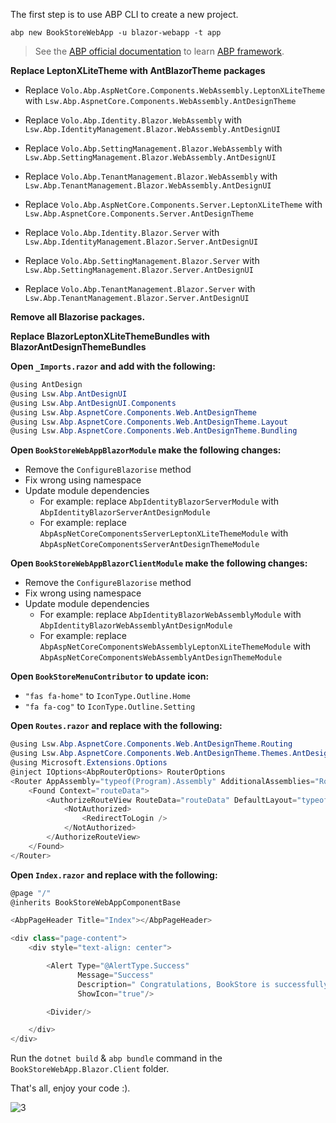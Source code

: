 
The first step is to use ABP CLI to create a new project.

`abp new BookStoreWebApp -u blazor-webapp -t app`

> See the [ABP official documentation](https://docs.abp.io) to learn [ABP framework](https://github.com/abpframework/abp).

**Replace LeptonXLiteTheme with AntBlazorTheme packages**

* Replace `Volo.Abp.AspNetCore.Components.WebAssembly.LeptonXLiteTheme` with `Lsw.Abp.AspnetCore.Components.WebAssembly.AntDesignTheme`
* Replace `Volo.Abp.Identity.Blazor.WebAssembly` with `Lsw.Abp.IdentityManagement.Blazor.WebAssembly.AntDesignUI`
* Replace `Volo.Abp.SettingManagement.Blazor.WebAssembly` with `Lsw.Abp.SettingManagement.Blazor.WebAssembly.AntDesignUI`
* Replace `Volo.Abp.TenantManagement.Blazor.WebAssembly` with `Lsw.Abp.TenantManagement.Blazor.WebAssembly.AntDesignUI`


* Replace `Volo.Abp.AspNetCore.Components.Server.LeptonXLiteTheme` with `Lsw.Abp.AspnetCore.Components.Server.AntDesignTheme`
* Replace `Volo.Abp.Identity.Blazor.Server` with `Lsw.Abp.IdentityManagement.Blazor.Server.AntDesignUI`
* Replace `Volo.Abp.SettingManagement.Blazor.Server` with `Lsw.Abp.SettingManagement.Blazor.Server.AntDesignUI`
* Replace `Volo.Abp.TenantManagement.Blazor.Server` with `Lsw.Abp.TenantManagement.Blazor.Server.AntDesignUI`

**Remove all Blazorise packages.**

**Replace BlazorLeptonXLiteThemeBundles with BlazorAntDesignThemeBundles**

**Open `_Imports.razor` and add with the following:**

```csharp
@using AntDesign
@using Lsw.Abp.AntDesignUI
@using Lsw.Abp.AntDesignUI.Components
@using Lsw.Abp.AspnetCore.Components.Web.AntDesignTheme
@using Lsw.Abp.AspnetCore.Components.Web.AntDesignTheme.Layout
@using Lsw.Abp.AspnetCore.Components.Web.AntDesignTheme.Bundling
```

**Open `BookStoreWebAppBlazorModule` make the following changes:**

* Remove the `ConfigureBlazorise` method
* Fix wrong using namespace
* Update module dependencies
    * For example: replace `AbpIdentityBlazorServerModule` with `AbpIdentityBlazorServerAntDesignModule`
    * For example: replace `AbpAspNetCoreComponentsServerLeptonXLiteThemeModule` with `AbpAspNetCoreComponentsServerAntDesignThemeModule`

**Open `BookStoreWebAppBlazorClientModule` make the following changes:**

* Remove the `ConfigureBlazorise` method
* Fix wrong using namespace
* Update module dependencies
    * For example: replace `AbpIdentityBlazorWebAssemblyModule` with `AbpIdentityBlazorWebAssemblyAntDesignModule`
    * For example: replace `AbpAspNetCoreComponentsWebAssemblyLeptonXLiteThemeModule` with `AbpAspNetCoreComponentsWebAssemblyAntDesignThemeModule`

**Open `BookStoreMenuContributor` to update icon:**

* `"fas fa-home"` to `IconType.Outline.Home`
* `"fa fa-cog"` to `IconType.Outline.Setting`

**Open `Routes.razor` and replace with the following:**

```csharp
@using Lsw.Abp.AspnetCore.Components.Web.AntDesignTheme.Routing
@using Lsw.Abp.AspnetCore.Components.Web.AntDesignTheme.Themes.AntDesignTheme
@using Microsoft.Extensions.Options
@inject IOptions<AbpRouterOptions> RouterOptions
<Router AppAssembly="typeof(Program).Assembly" AdditionalAssemblies="RouterOptions.Value.AdditionalAssemblies">
    <Found Context="routeData">
        <AuthorizeRouteView RouteData="routeData" DefaultLayout="typeof(DefaultLayout)">
            <NotAuthorized>
                <RedirectToLogin />
            </NotAuthorized>
        </AuthorizeRouteView>
    </Found>
</Router>
```

**Open `Index.razor` and replace with the following:**

```csharp
@page "/"
@inherits BookStoreWebAppComponentBase

<AbpPageHeader Title="Index"></AbpPageHeader>

<div class="page-content">
    <div style="text-align: center">

        <Alert Type="@AlertType.Success"
               Message="Success"
               Description=" Congratulations, BookStore is successfully running!"
               ShowIcon="true"/>

        <Divider/>

    </div>
</div>
```

Run the `dotnet build` & `abp bundle` command in the `BookStoreWebApp.Blazor.Client` folder.

That's all, enjoy your code :).

![3](img/3.png)